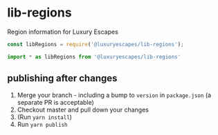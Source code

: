 # lib-regions

Region information for Luxury Escapes

```js
const libRegions = require('@luxuryescapes/lib-regions');

import * as libRegions from '@luxuryescapes/lib-regions'
```

## publishing after changes
1. Merge your branch - including a bump to `version` in `package.json` (a separate PR is acceptable)
2. Checkout master and pull down your changes
3. (Run `yarn install`)
4. Run `yarn publish`
